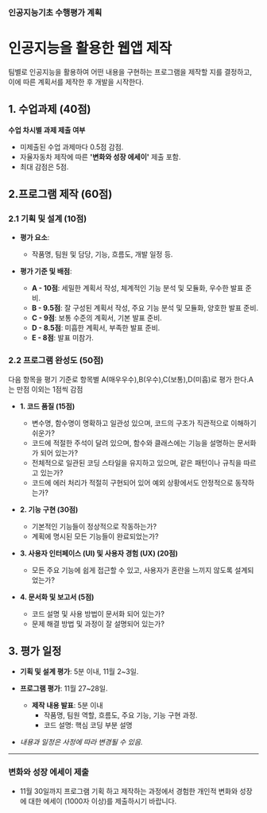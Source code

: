 ### 인공지능기초 수행평가 계획

# 인공지능을 활용한 웹앱 제작 
팀별로 인공지능을 활용하여 어떤 내용을 구현하는 프로그램을 제작할 지를 결정하고, 이에 따른  계획서를 제작한 후 개발을 시작한다.

## 1. 수업과제 (40점)
**수업 차시별 과제 제출 여부** 
  - 미제출된 수업 과제마다 0.5점 감점.
  - 자율자동차 제작에 따른 **'변화와 성장 에세이'** 제출 포함.
  - 최대 감점은 5점.

## 2.프로그램 제작 (60점)

### 2.1 기획 및 설계 (10점)

- **평가 요소**: 
  - 작품명, 팀원 및 담당, 기능, 흐름도, 개발 일정 등.

- **평가 기준 및 배점**:
  - **A - 10점**: 세밀한 계획서 작성, 체계적인 기능 분석 및 모듈화, 우수한 발표 준비.
  - **B - 9.5점**: 잘 구성된 계획서 작성, 주요 기능 분석 및 모듈화, 양호한 발표 준비.
  - **C - 9점**: 보통 수준의 계획서, 기본 발표 준비.
  - **D - 8.5점**: 미흡한 계획서, 부족한 발표 준비.
  - **E - 8점**: 발표 미참가.

### 2.2 프로그램 완성도 (50점)
다음 항목을 평기 기준로 항목별 A(매우우수),B(우수),C(보통),D(미흡)로 평가 한다.A는 만점 이외는 1점씩 감점 
 - **1. 코드 품질 (15점)**
   - 변수명, 함수명이 명확하고 일관성 있으며, 코드의 구조가 직관적으로 이해하기 쉬운가?
   - 코드에 적절한 주석이 달려 있으며, 함수와 클래스에는 기능을 설명하는 문서화가 되어 있는가?
   - 전체적으로 일관된 코딩 스타일을 유지하고 있으며, 같은 패턴이나 규칙을 따르고 있는가?
   - 코드에 에러 처리가 적절히 구현되어 있어 예외 상황에서도 안정적으로 동작하는가?
 
 - **2. 기능 구현 (30점)**
   - 기본적인 기능들이 정상적으로 작동하는가?
   - 계획에 명시된 모든 기능들이 완료되었는가?

 - **3. 사용자 인터페이스 (UI) 및 사용자 경험 (UX) (20점)**
   - 모든 주요 기능에 쉽게 접근할 수 있고, 사용자가 혼란을 느끼지 않도록 설계되었는가?

 - **4. 문서화 및 보고서 (5점)**
   - 코드 설명 및 사용 방법이 문서화 되어 있는가?
   - 문제 해결 방법 및 과정이 잘 설명되어 있는가?

   
## 3. 평가 일정 

- **기획 및 설계 평가**: 5분 이내, 11월 2~3일.
  
- **프로그램 평가**: 11월 27~28일.
  - **제작 내용 발표**: 5분 이내
    - 작품명, 팀원 역할, 흐름도, 주요 기능, 기능 구현 과정.
    - 코드 설명: 핵심 코딩 부분 설명
     
  
- *내용과 일정은 사정에 따라 변경될 수 있음.*

---

### 변화와 성장 에세이 제출

- 11월 30일까지 프로그램 기획 하고 제작하는 과정에서 경험한 개인적 변화와 성장에 대한 에세이 (1000자 이상)를 제출하시기 바랍니다.
